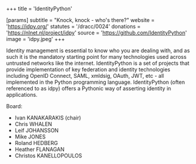 +++
title = 'IdentityPython'

[params]
    subtitle = "Knock, knock - who's there?"
    website = 'https://idpy.org/'
    statutes = '/dracc/0024'
    donations = 'https://nlnet.nl/project/idpy'
    source = 'https://github.com/IdentityPython'
    image = 'idpy.jpeg'
+++

Identity management is essential to know who you are dealing with, and as such it is the mandatory starting point for many technologies used across untrusted networks like the internet. IdentityPython is a set of projects that provide implementation of key federation and identity technologies including OpenID Connect, SAML, xmldsig, OAuth, JWT, etc - all implemented in the Python programming language. IdentityPython (often referenced to as idpy) offers a Pythonic way of asserting identity in applications.

Board:
 * Ivan KANAKARAKIS (chair)
 * Chris WHALEN
 * Leif JOHANSSON
 * Mike JONES
 * Roland HEDBERG
 * Heather FLANAGAN
 * Christos KANELLOPOULOS
